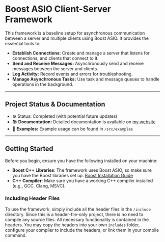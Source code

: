 # Boost ASIO Client-Server Framework

This framework is a baseline setup for asynchronous communication between a server and multiple clients using Boost ASIO. It provides the essential tools to:

- **Establish Connections:** Create and manage a server that listens for connections, and clients that connect to it.
- **Send and Receive Messages:** Asynchronously send and receive messages between the server and clients.
- **Log Activity:** Record events and errors for troubleshooting.
- **Manage Asynchronous Tasks:** Use task and message queues to handle operations in the background.

---

## Project Status & Documentation

- ⚙️ Status: Completed (with potential future updates)
- 📚 **Documentation:** Detailed documentation is available on [my website](https://powplowdevs.github.io/docs/ASIO_CF/index.html)
- 📁 **Examples:** Example usage can be found in `/src/examples`

---

## Getting Started

Before you begin, ensure you have the following installed on your machine:

- **Boost C++ Libraries**: The framework uses Boost ASIO, so make sure you have the Boost libraries set up. [Boost Installation Guide](https://www.boost.org/doc/libs/1_87_0/more/getting_started/index.html)
- **C++ Compiler**: Make sure you have a working C++ compiler installed (e.g., GCC, Clang, MSVC).

### Including Header Files

To use the framework, simply include all the header files in the `/include` directory. Since this is a header-file-only project, there is no need to compile any source files. All necessary functionality is contained in the headers. You may copy the headers into your own `includes` folder, configure your compiler to include the headers, or link them in your compile command.
